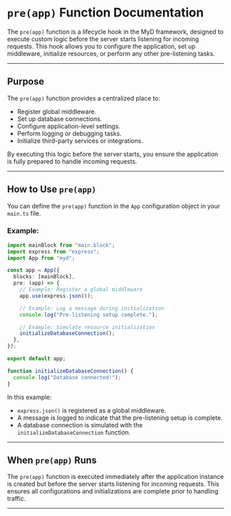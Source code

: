 # `pre(app)` Function Documentation

The `pre(app)` function is a lifecycle hook in the MyD framework, designed to execute custom logic before the server starts listening for incoming requests. This hook allows you to configure the application, set up middleware, initialize resources, or perform any other pre-listening tasks.

---

## Purpose

The `pre(app)` function provides a centralized place to:

* Register global middleware.
* Set up database connections.
* Configure application-level settings.
* Perform logging or debugging tasks.
* Initialize third-party services or integrations.

By executing this logic before the server starts, you ensure the application is fully prepared to handle incoming requests.

---

## How to Use `pre(app)`

You can define the `pre(app)` function in the `App` configuration object in your `main.ts` file.

### Example:

```ts
import mainBlock from "main.block";
import express from "express";
import App from "myd";

const app = App({
  blocks: [mainBlock],
  pre: (app) => {
    // Example: Register a global middleware
    app.use(express.json());

    // Example: Log a message during initialization
    console.log("Pre-listening setup complete.");

    // Example: Simulate resource initialization
    initializeDatabaseConnection();
  },
});

export default app;

function initializeDatabaseConnection() {
  console.log("Database connected!");
}
```

In this example:

* `express.json()` is registered as a global middleware.
* A message is logged to indicate that the pre-listening setup is complete.
* A database connection is simulated with the `initializeDatabaseConnection` function.

---

## When `pre(app)` Runs

The `pre(app)` function is executed immediately after the application instance is created but before the server starts listening for incoming requests. This ensures all configurations and initializations are complete prior to handling traffic.

---
